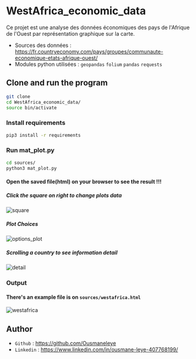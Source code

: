 # WestAfrica_economic_data
Ce projet est une analyse des données économiques des pays de l'Afrique de l'Ouest par représentation graphique sur la carte.

* Sources des données : https://fr.countryeconomy.com/pays/groupes/communaute-economique-etats-afrique-ouest/
* Modules python utilisées : `geopandas` `folium` `pandas` `requests`

## Clone and run the program
```bash
git clone
cd WestAfrica_economic_data/
source bin/activate
```
### Install requirements
```bash
pip3 install -r requirements
```
### Run mat_plot.py
```bash
cd sources/
python3 mat_plot.py
```
#### Open the saved file(html) on your browser to see the result !!!
##### Click the square on right to change plots data 
![square](https://user-images.githubusercontent.com/74149780/205485872-f519e6aa-cea2-4a7f-b57b-1a25ae7da274.png)

##### Plot Choices
![options_plot](https://user-images.githubusercontent.com/74149780/205486046-05b15fef-08ed-47d6-9c7c-379f3e2136f3.jpg)

##### Scrolling a country to see information detail
![detail](https://user-images.githubusercontent.com/74149780/205486585-ea5a19fd-7116-4534-81da-ff956a1f64b8.png)



### Output
#### There's an example file is on `sources/westafrica.html`

![westafrica](https://user-images.githubusercontent.com/74149780/205484796-a954d442-7e1a-49ff-aa1e-f5d9c47c7899.png)


## Author

* `Github` : https://github.com/Ousmaneleye
* `Linkedin` : https://www.linkedin.com/in/ousmane-leye-407768199/
